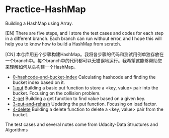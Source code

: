 # Practice-HashMap
 Building a HashMap using Array.
 
 [EN] There are five steps, and I store the test cases and codes for each step in a different branch. Each branch can run without error, and I hope this will help you to know how to build a HashMap from scratch.
 
 [CN] 本仓库用五个步骤构建HashMap。我将各步骤的代码和测试用例单独存放在一个branch中。每个branch中的代码都可以无错误地运行。我希望这能够帮助您来理解如何从头构建一个HashMap。
 
- [0-hashcode-and-bucket-index](https://github.com/YW-Ma/Practice-HashMap/tree/0-hashcode-and-bucket-index) Calculating hashcode and finding the bucket index based on it.
- [1-put](https://github.com/YW-Ma/Practice-HashMap/tree/1-put) Building a basic put function to store a <key, value> pair into the bucket. Focusing on the collision problem.
- [2-get](https://github.com/YW-Ma/Practice-HashMap/tree/2-get) Building a get function to find value based on a given key.
- [3-put-and-rehash](https://github.com/YW-Ma/Practice-HashMap/tree/3-put-and-rehash) Updating the put function. Focusing on load factor.
- [4-delete](https://github.com/YW-Ma/Practice-HashMap/tree/4-delete) Building a delete function to delete a <key, value> pair from the bucket.

The test cases and several notes come from Udacity-Data Structures and Algorithms
